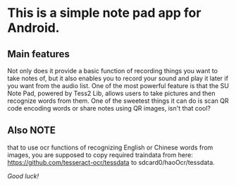 # This is a simple note pad app for Android.

##  Main features
Not only does it provide a basic function of recording things you want to take notes of, but it also enables you to record your sound and play it later if you want from the audio list.
One of the most powerful feature is that the SU Note Pad, powered by Tess2 Lib, allows users to take pictures and then recognize words from them.
One of the sweetest things it can do is scan QR code encoding words or share notes using QR images, isn't that cool?

##  Also NOTE 
that to use ocr functions of recognizing English or Chinese words from images, you are supposed to copy required traindata from here:
https://github.com/tesseract-ocr/tessdata
to sdcard0/haoOcr/tessdata.

*Good luck!*
